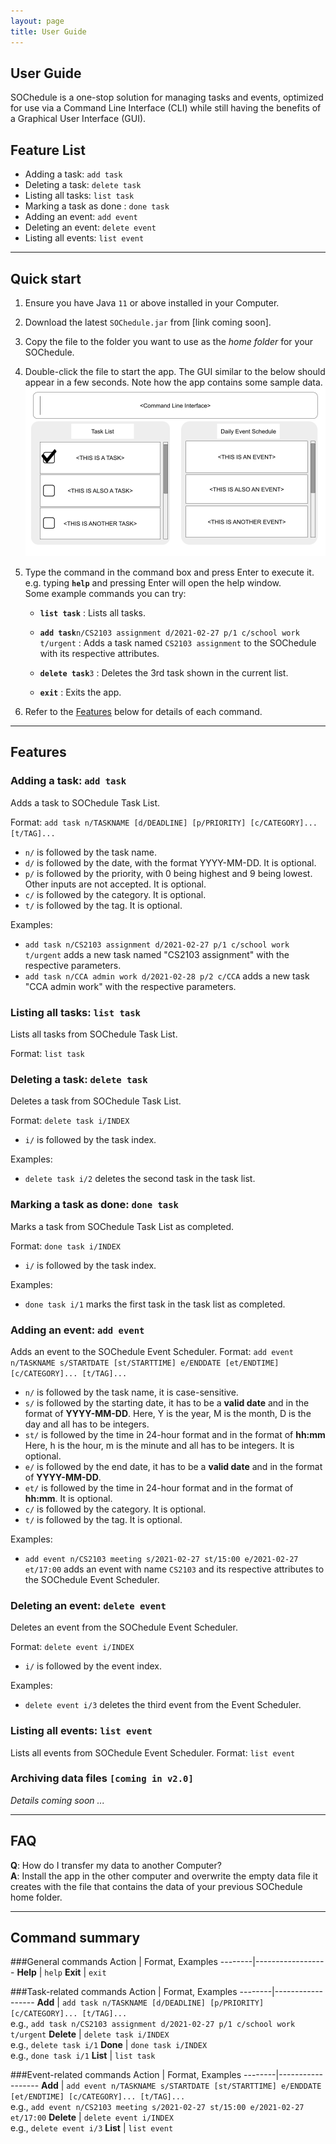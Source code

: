 ```yaml
---
layout: page
title: User Guide
---
```

## User Guide

SOChedule is a one-stop solution for managing tasks and events, optimized for use via a Command Line Interface (CLI) while still having the benefits of a Graphical User Interface (GUI).

## Feature List
* Adding a task: `add task`
* Deleting a task: `delete task`
* Listing all tasks: `list task`
* Marking a task as done : `done task`
* Adding an event: `add event`
* Deleting an event: `delete event`
* Listing all events: `list event`


--------------------------------------------------------------------------------------------------------------------

## Quick start

1. Ensure you have Java `11` or above installed in your Computer.

1. Download the latest `SOChedule.jar` from [link coming soon].

1. Copy the file to the folder you want to use as the _home folder_ for your SOChedule.

1. Double-click the file to start the app. The GUI similar to the below should appear in a few seconds. Note how the app contains some sample data.<br>
   ![Ui](images/Ui.png)

1. Type the command in the command box and press Enter to execute it. e.g. typing **`help`** and pressing Enter will open the help window.<br>
   Some example commands you can try:

   * **`list task`** : Lists all tasks.

   * **`add task`**`n/CS2103 assignment d/2021-02-27 p/1 c/school work t/urgent` : Adds a task named `CS2103 assignment` to the SOChedule with its respective attributes.

   * **`delete task`**`3` : Deletes the 3rd task shown in the current list.

   * **`exit`** : Exits the app.

1. Refer to the [Features](#features) below for details of each command.

--------------------------------------------------------------------------------------------------------------------

## Features

### Adding a task: `add task`
Adds a task to SOChedule Task List.

Format: `add task n/TASKNAME [d/DEADLINE] [p/PRIORITY] [c/CATEGORY]... [t/TAG]...`
* `n/` is followed by the task name.
* `d/` is followed by the date, with the format YYYY-MM-DD. It is optional.
* `p/` is followed by the priority, with 0 being highest and 9 being lowest. Other inputs are not accepted. It is optional.
* `c/` is followed by the category. It is optional.
* `t/` is followed by the tag. It is optional.

Examples:
* `add task n/CS2103 assignment d/2021-02-27 p/1 c/school work t/urgent` adds a new task named "CS2103 assignment" with the respective parameters.
* `add task n/CCA admin work d/2021-02-28 p/2 c/CCA` adds a new task "CCA admin work" with the respective parameters.

### Listing all tasks: `list task`
Lists all tasks from SOChedule Task List.

Format: `list task`

### Deleting a task: `delete task`
Deletes a task from SOChedule Task List.

Format: `delete task i/INDEX`
* `i/` is followed by the task index.

Examples:
* `delete task i/2` deletes the second task in the task list.

### Marking a task as done: `done task`
Marks a task from SOChedule Task List as completed.

Format: `done task i/INDEX`
* `i/` is followed by the task index.

Examples:
* `done task i/1` marks the first task in the task list as completed.

### Adding an event: `add event`
Adds an event to the SOChedule Event Scheduler.
Format: `add event n/TASKNAME s/STARTDATE [st/STARTTIME] e/ENDDATE [et/ENDTIME] [c/CATEGORY]... [t/TAG]...`
* `n/` is followed by the task name, it is case-sensitive.
* `s/` is followed by the starting date, it has to be a **valid date** and in the format of **YYYY-MM-DD**. Here, Y is the year, M is the month, D is the day and all has to be integers.
* `st/` is followed by the time in 24-hour format and in the format of **hh:mm** Here, h is the hour, m is the minute and all has to be integers. It is optional.
* `e/` is followed by the end date, it has to be a **valid date** and in the format of **YYYY-MM-DD**.
* `et/` is followed by the time in 24-hour format and in the format of **hh:mm**. It is optional.
* `c/` is followed by the category. It is optional.
* `t/` is followed by the tag. It is optional.
  
Examples:
* `add event n/CS2103 meeting s/2021-02-27 st/15:00 e/2021-02-27 et/17:00` adds an event with name `CS2103` and its respective attributes to the SOChedule Event Scheduler.
  
### Deleting an event: `delete event`
Deletes an event from the SOChedule Event Scheduler.

Format: `delete event i/INDEX`
* `i/` is followed by the event index.

Examples:
* `delete event i/3` deletes the third event from the Event Scheduler.

### Listing all events: `list event`
Lists all events from SOChedule Event Scheduler.
Format: `list event`

### Archiving data files `[coming in v2.0]`

_Details coming soon ..._

--------------------------------------------------------------------------------------------------------------------

## FAQ

**Q**: How do I transfer my data to another Computer?<br>
**A**: Install the app in the other computer and overwrite the empty data file it creates with the file that contains the data of your previous SOChedule home folder.

--------------------------------------------------------------------------------------------------------------------

## Command summary

###General commands
Action | Format, Examples
--------|------------------
**Help** | `help`
**Exit** | `exit`

###Task-related commands
Action | Format, Examples
--------|------------------
**Add** | `add task n/TASKNAME [d/DEADLINE] [p/PRIORITY] [c/CATEGORY]... [t/TAG]...` <br> e.g., `add task n/CS2103 assignment d/2021-02-27 p/1 c/school work t/urgent`
**Delete** | `delete task i/INDEX`<br>e.g., `delete task i/1`
**Done** | `done task i/INDEX`<br>e.g., `done task i/1`
**List** | `list task`

###Event-related commands
Action | Format, Examples
--------|------------------
**Add** | `add event n/TASKNAME s/STARTDATE [st/STARTTIME] e/ENDDATE [et/ENDTIME] [c/CATEGORY]... [t/TAG]...`<br> e.g., `add event n/CS2103 meeting s/2021-02-27 st/15:00 e/2021-02-27 et/17:00`
**Delete** | `delete event i/INDEX`<br>e.g., `delete event i/3`
**List** | `list event`
